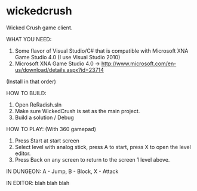 wickedcrush
===========

Wicked Crush game client.

WHAT YOU NEED:
1. Some flavor of Visual Studio/C# that is compatible with Microsoft XNA Game Studio 4.0 (I use Visual Studio 2010)
2. Microsoft XNA Game Studio 4.0 -> http://www.microsoft.com/en-us/download/details.aspx?id=23714

(Install in that order)

HOW TO BUILD:
1. Open ReRadish.sln
2. Make sure WickedCrush is set as the main project.
3. Build a solution / Debug

HOW TO PLAY:
(With 360 gamepad)
1. Press Start at start screen
2. Select level with analog stick, press A to start, press X to open the level editor.
3. Press Back on any screen to return to the screen 1 level above.

IN DUNGEON:
A - Jump, B - Block, X - Attack

IN EDITOR:
blah blah blah
